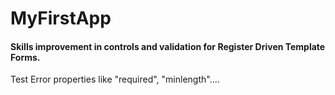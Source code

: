 # MyFirstApp

#### Skills improvement in controls and validation for Register Driven Template Forms.

Test Error properties like "required", "minlength"....
